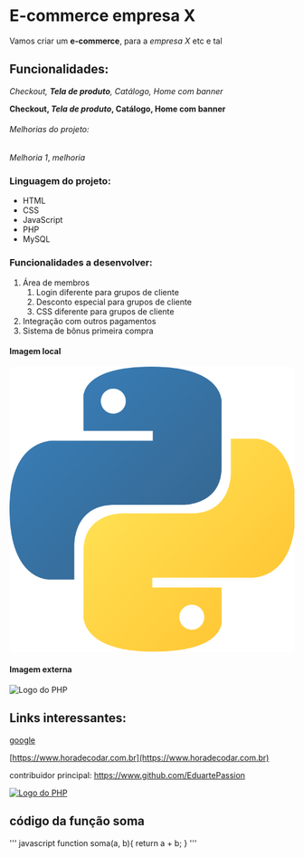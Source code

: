 # E-commerce empresa X

Vamos criar um **e-commerce**, para a *empresa X* etc e tal

## Funcionalidades:

_Checkout, **Tela de produto**, Catálogo, Home com banner_

**Checkout, _Tela de produto_, Catálogo, Home com banner**

###### Melhorias do projeto:

_Melhoria 1_, _melhoria_

### Linguagem do projeto:

* HTML
* CSS
* JavaScript
* PHP
* MySQL

### Funcionalidades a desenvolver:

1. Área de membros
    1. Login diferente para grupos de cliente
    2. Desconto especial para grupos de cliente
    3. CSS diferente para grupos de cliente
2. Integração com outros pagamentos
3. Sistema de bônus primeira compra

#### Imagem local

![Logo do Python](img/python.png)

#### Imagem externa

![Logo do PHP](https://upload.wikimedia.org/wikipedia/commons/2/27/PHP-logo.svg)

## Links interessantes:

[google](https://www.google.com)

[https://www.horadecodar.com.br](https://www.horadecodar.com.br)

contribuidor principal: https://www.github.com/EduartePassion

[![Logo do PHP](https://upload.wikimedia.org/wikipedia/commons/2/27/PHP-logo.svg)](https://www.github.com/EduartePassion)

## código da função soma

''' javascript
function soma(a, b){
    return a + b;
}
'''
